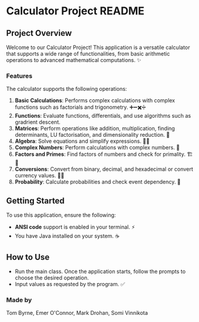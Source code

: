# Calculator Project README

## Project Overview
Welcome to our Calculator Project! This application is a versatile calculator that supports a wide range of functionalities, from basic arithmetic operations to advanced mathematical computations. ✨

### Features
The calculator supports the following operations:

1. **Basic Calculations**: Performs complex calculations with complex functions such as factorials and trigonometry. ➕➖✖️➗
2. **Functions**: Evaluate functions, differentials, and use algorithms such as gradrient descent.
3. **Matrices**: Perform operations like addition, multiplication, finding determinants, LU factorisation, and dimensionality reduction. 🧮
4. **Algebra**: Solve equations and simplify expressions. 🧑‍🏫
5. **Complex Numbers**: Perform calculations with complex numbers. 🔢
6. **Factors and Primes**: Find factors of numbers and check for primality. 🏗🔎
7. **Conversions**: Convert from binary, decimal, and hexadecimal or convert currency values. 💾💵
8. **Probability**: Calculate probabilities and check event dependency. 🎲

## Getting Started
To use this application, ensure the following:

- **ANSI code** support is enabled in your terminal. ⚡
- You have Java installed on your system. ☕

## How to Use
- Run the main class. Once the application starts, follow the prompts to choose the desired operation.
- Input values as requested by the program. ✅


### Made by
Tom Byrne, Emer O'Connor, Mark Drohan, Somi Vinnikota
